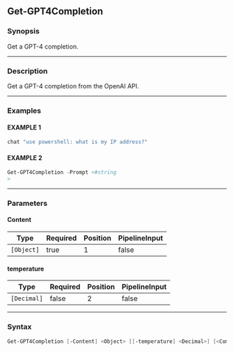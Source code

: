 Get-GPT4Completion
------------------




### Synopsis
Get a GPT-4 completion.



---


### Description

Get a GPT-4 completion from the OpenAI API.



---


### Examples
#### EXAMPLE 1
```PowerShell
chat "use powershell: what is my IP address?"
```

#### EXAMPLE 2
```PowerShell
Get-GPT4Completion -Prompt <#string
>
```



---


### Parameters
#### **Content**




|Type      |Required|Position|PipelineInput|
|----------|--------|--------|-------------|
|`[Object]`|true    |1       |false        |



#### **temperature**




|Type       |Required|Position|PipelineInput|
|-----------|--------|--------|-------------|
|`[Decimal]`|false   |2       |false        |





---


### Syntax
```PowerShell
Get-GPT4Completion [-Content] <Object> [[-temperature] <Decimal>] [<CommonParameters>]
```
